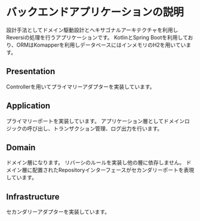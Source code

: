 # バックエンドアプリケーションの説明
設計手法としてドメイン駆動設計とヘキサゴナルアーキテクチャを利用しReversiの処理を行うアプリケーションです。
KotlinとSpring Bootを利用しており、ORMはKomapperを利用しデータベースにはインメモリのH2を用いています。

## Presentation

Controllerを用いてプライマリーアダプターを実装しています。

## Application

プライマリーポートを実装しています。
アプリケーション層としてドメインロジックの呼び出し、トランザクション管理、ログ出力を行います。

## Domain

ドメイン層になります。
リバーシのルールを実装し他の層に依存しません。
ドメイン層に配置されたRepositoryインターフェースがセカンダリーポートを表現しています。

## Infrastructure

セカンダリーアダプターを実装しています。
